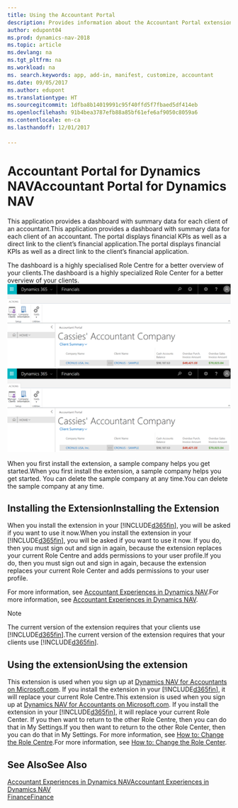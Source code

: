```yaml
---
title: Using the Accountant Portal
description: Provides information about the Accountant Portal extension.
author: edupont04
ms.prod: dynamics-nav-2018
ms.topic: article
ms.devlang: na
ms.tgt_pltfrm: na
ms.workload: na
ms. search.keywords: app, add-in, manifest, customize, accountant
ms.date: 09/05/2017
ms.author: edupont
ms.translationtype: HT
ms.sourcegitcommit: 1dfba8b14019991c95f40ffd5f7fbaed5df414eb
ms.openlocfilehash: 91b4bea3787efb88a85bf61efe6af9050c8059a6
ms.contentlocale: en-ca
ms.lasthandoff: 12/01/2017

---
```

# <a name="accountant-portal-for-dynamics-nav"></a><span data-ttu-id="f08f0-103">Accountant Portal for Dynamics NAV</span><span class="sxs-lookup"><span data-stu-id="f08f0-103">Accountant Portal for Dynamics NAV</span></span>
<span data-ttu-id="f08f0-104">This application provides a dashboard with summary data for each client of an accountant.</span><span class="sxs-lookup"><span data-stu-id="f08f0-104">This application provides a dashboard with summary data for each client of an accountant.</span></span> <span data-ttu-id="f08f0-105">The portal displays financial KPIs as well as a direct link to the client’s financial application.</span><span class="sxs-lookup"><span data-stu-id="f08f0-105">The portal displays financial KPIs as well as a direct link to the client’s financial application.</span></span>  

<span data-ttu-id="f08f0-106">The dashboard is a highly specialised Role Centre for a better overview of your clients.</span><span class="sxs-lookup"><span data-stu-id="f08f0-106">The dashboard is a highly specialized Role Center for a better overview of your clients.</span></span>  
<span data-ttu-id="f08f0-107">[![Accountant Portal](./media/ui-extensions-accportal/accountant-portal.png)](https://go.microsoft.com/fwlink/?linkid=851257)</span><span class="sxs-lookup"><span data-stu-id="f08f0-107">[![Accountant Portal](./media/ui-extensions-accportal/accountant-portal.png)](https://go.microsoft.com/fwlink/?linkid=851257)</span></span>

<span data-ttu-id="f08f0-108">When you first install the extension, a sample company helps you get started.</span><span class="sxs-lookup"><span data-stu-id="f08f0-108">When you first install the extension, a sample company helps you get started.</span></span> <span data-ttu-id="f08f0-109">You can delete the sample company at any time.</span><span class="sxs-lookup"><span data-stu-id="f08f0-109">You can delete the sample company at any time.</span></span>  

## <a name="installing-the-extension"></a><span data-ttu-id="f08f0-110">Installing the Extension</span><span class="sxs-lookup"><span data-stu-id="f08f0-110">Installing the Extension</span></span>
<span data-ttu-id="f08f0-111">When you install the extension in your [!INCLUDE[d365fin](includes/d365fin_md.md)], you will be asked if you want to use it now.</span><span class="sxs-lookup"><span data-stu-id="f08f0-111">When you install the extension in your [!INCLUDE[d365fin](includes/d365fin_md.md)], you will be asked if you want to use it now.</span></span> <span data-ttu-id="f08f0-112">If you do, then you must sign out and sign in again, because the extension replaces your current Role Centre and adds permissions to your user profile.</span><span class="sxs-lookup"><span data-stu-id="f08f0-112">If you do, then you must sign out and sign in again, because the extension replaces your current Role Center and adds permissions to your user profile.</span></span>  

<span data-ttu-id="f08f0-113">For more information, see [Accountant Experiences in Dynamics NAV](finance-accounting.md).</span><span class="sxs-lookup"><span data-stu-id="f08f0-113">For more information, see [Accountant Experiences in Dynamics NAV](finance-accounting.md).</span></span>  

> [!NOTE]  
>  <span data-ttu-id="f08f0-114">The current version of the extension requires that your clients use [!INCLUDE[d365fin](includes/d365fin_md.md)].</span><span class="sxs-lookup"><span data-stu-id="f08f0-114">The current version of the extension requires that your clients use [!INCLUDE[d365fin](includes/d365fin_md.md)].</span></span>  

## <a name="using-the-extension"></a><span data-ttu-id="f08f0-115">Using the extension</span><span class="sxs-lookup"><span data-stu-id="f08f0-115">Using the extension</span></span>
<span data-ttu-id="f08f0-116">This extension is used when you sign up at [Dynamics NAV for Accountants on Microsoft.com](https://www.microsoft.com/en-us/dynamics365/financial-insights-for-accountants). If you install the extension in your [!INCLUDE[d365fin](includes/d365fin_md.md)], it will replace your current Role Centre.</span><span class="sxs-lookup"><span data-stu-id="f08f0-116">This extension is used when you sign up at [Dynamics NAV for Accountants on Microsoft.com](https://www.microsoft.com/en-us/dynamics365/financial-insights-for-accountants). If you install the extension in your [!INCLUDE[d365fin](includes/d365fin_md.md)], it will replace your current Role Center.</span></span> <span data-ttu-id="f08f0-117">If you then want to return to the other Role Centre, then you can do that in My Settings.</span><span class="sxs-lookup"><span data-stu-id="f08f0-117">If you then want to return to the other Role Center, then you can do that in My Settings.</span></span> <span data-ttu-id="f08f0-118">For more information, see [How to: Change the Role Centre](change-role.md).</span><span class="sxs-lookup"><span data-stu-id="f08f0-118">For more information, see [How to: Change the Role Center](change-role.md).</span></span>  

## <a name="see-also"></a><span data-ttu-id="f08f0-119">See Also</span><span class="sxs-lookup"><span data-stu-id="f08f0-119">See Also</span></span>
[<span data-ttu-id="f08f0-120">Accountant Experiences in Dynamics NAV</span><span class="sxs-lookup"><span data-stu-id="f08f0-120">Accountant Experiences in Dynamics NAV</span></span>](finance-accounting.md)  
[<span data-ttu-id="f08f0-121">Finance</span><span class="sxs-lookup"><span data-stu-id="f08f0-121">Finance</span></span>](finance.md)  

